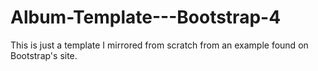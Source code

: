 # Album-Template---Bootstrap-4
This is just a template I mirrored from scratch from an example found on Bootstrap's site.
